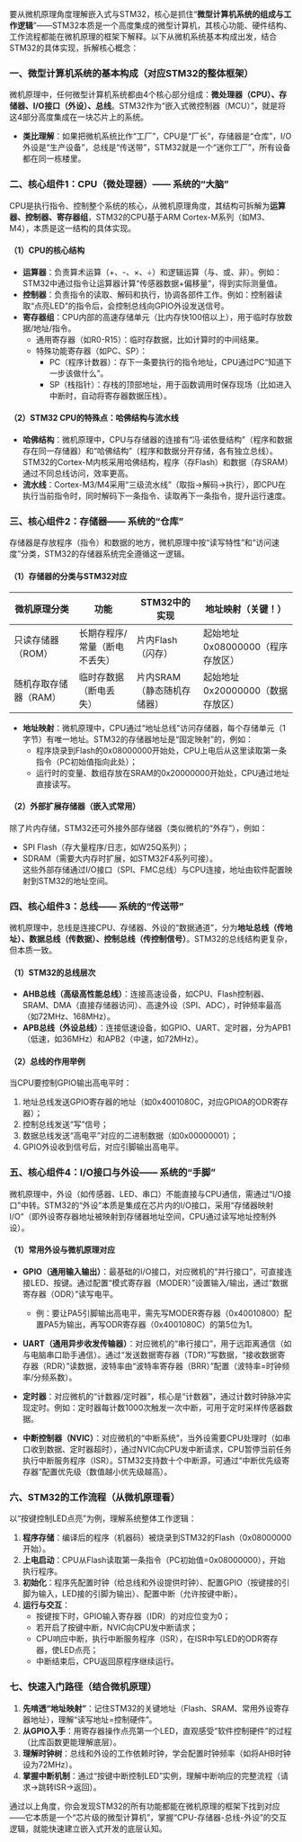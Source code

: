 要从微机原理角度理解嵌入式与STM32，核心是抓住“**微型计算机系统的组成与工作逻辑**”——STM32本质是一个高度集成的微型计算机，其核心功能、硬件结构、工作流程都能在微机原理的框架下解释。以下从微机系统基本构成出发，结合STM32的具体实现，拆解核心概念：


### 一、微型计算机系统的基本构成（对应STM32的整体框架）
微机原理中，任何微型计算机系统都由4个核心部分组成：**微处理器（CPU）、存储器、I/O接口（外设）、总线**。STM32作为“嵌入式微控制器（MCU）”，就是将这4部分高度集成在一块芯片上的系统。

- **类比理解**：如果把微机系统比作“工厂”，CPU是“厂长”，存储器是“仓库”，I/O外设是“生产设备”，总线是“传送带”，STM32就是一个“迷你工厂”，所有设备都在同一栋楼里。


### 二、核心组件1：CPU（微处理器）—— 系统的“大脑”
CPU是执行指令、控制整个系统的核心，从微机原理角度，其结构可拆解为**运算器、控制器、寄存器组**，STM32的CPU基于ARM Cortex-M系列（如M3、M4），本质是这一结构的具体实现。

#### （1）CPU的核心结构
- **运算器**：负责算术运算（+、-、×、÷）和逻辑运算（与、或、非）。例如：STM32中通过指令让运算器计算“传感器数据+偏移量”，得到实际测量值。
- **控制器**：负责指令的读取、解码和执行，协调各部件工作。例如：控制器读取“点亮LED”的指令后，会控制总线向GPIO外设发送信号。
- **寄存器组**：CPU内部的高速存储单元（比内存快100倍以上），用于临时存放数据/地址/指令。  
  - 通用寄存器（如R0-R15）：临时存数据，比如计算时的中间结果。  
  - 特殊功能寄存器（如PC、SP）：  
    - PC（程序计数器）：存下一条要执行的指令地址，CPU通过PC“知道下一步该做什么”。  
    - SP（栈指针）：存栈的顶部地址，用于函数调用时保存现场（比如进入中断时，自动将寄存器数据压栈）。

#### （2）STM32 CPU的特殊点：哈佛结构与流水线
- **哈佛结构**：微机原理中，CPU与存储器的连接有“冯·诺依曼结构”（程序和数据存在同一存储器）和“哈佛结构”（程序和数据分开存储，各有独立总线）。STM32的Cortex-M内核采用哈佛结构，程序（存Flash）和数据（存SRAM）通过不同总线访问，效率更高。
- **流水线**：Cortex-M3/M4采用“三级流水线”（取指→解码→执行），即CPU在执行当前指令时，同时解码下一条指令、读取再下一条指令，提升运行速度。


### 三、核心组件2：存储器—— 系统的“仓库”
存储器是存放程序（指令）和数据的地方，微机原理中按“读写特性”和“访问速度”分类，STM32的存储器系统完全遵循这一逻辑。

#### （1）存储器的分类与STM32对应
| 微机原理分类       | 功能                          | STM32中的实现                  | 地址映射（关键！）              |
|--------------------|-------------------------------|---------------------------------|---------------------------------|
| 只读存储器（ROM）  | 长期存程序/常量（断电不丢失） | 片内Flash（闪存）               | 起始地址0x08000000（程序存放区） |
| 随机存取存储器（RAM）| 临时存数据（断电丢失）        | 片内SRAM（静态随机存储器）      | 起始地址0x20000000（数据存放区） |

- **地址映射**：微机原理中，CPU通过“地址总线”访问存储器，每个存储单元（1字节）有唯一地址。STM32的存储器地址是“固定映射”的，例如：  
  - 程序烧录到Flash的0x08000000开始处，CPU上电后从这里读取第一条指令（PC初始值指向此处）；  
  - 运行时的变量、数组存放在SRAM的0x20000000开始处，CPU通过地址直接读写。


#### （2）外部扩展存储器（嵌入式常用）
除了片内存储，STM32还可外接外部存储器（类似微机的“外存”），例如：  
-  SPI Flash（存大量程序/日志，如W25Q系列）；  
-  SDRAM（需要大内存时扩展，如STM32F4系列可接）。  
这些外部存储通过I/O接口（SPI、FMC总线）与CPU连接，地址由软件配置映射到STM32的地址空间。


### 四、核心组件3：总线—— 系统的“传送带”
微机原理中，总线是连接CPU、存储器、外设的“数据通道”，分为**地址总线（传地址）、数据总线（传数据）、控制总线（传控制信号）**。STM32的总线结构更复杂，但本质一致。

#### （1）STM32的总线层次
- **AHB总线（高级高性能总线）**：连接高速设备，如CPU、Flash控制器、SRAM、DMA（直接存储器访问）、高速外设（SPI、ADC），时钟频率最高（如72MHz、168MHz）。  
- **APB总线（外设总线）**：连接低速设备，如GPIO、UART、定时器，分为APB1（低速，如36MHz）和APB2（中速，如72MHz）。  

#### （2）总线的作用举例
当CPU要控制GPIO输出高电平时：  
1. 地址总线发送GPIO寄存器的地址（如0x4001080C，对应GPIOA的ODR寄存器）；  
2. 控制总线发送“写”信号；  
3. 数据总线发送“高电平”对应的二进制数据（如0x00000001）；  
4. GPIO外设收到信号后，对应引脚输出高电平。


### 五、核心组件4：I/O接口与外设—— 系统的“手脚”
微机原理中，外设（如传感器、LED、串口）不能直接与CPU通信，需通过“I/O接口”中转。STM32的“外设”本质是集成在芯片内的I/O接口，采用“存储器映射I/O”（即外设寄存器地址被映射到存储器地址空间，CPU通过读写地址控制外设）。

#### （1）常用外设与微机原理对应
- **GPIO（通用输入输出）**：最基础的I/O接口，对应微机的“并行接口”，可直接连接LED、按键。通过配置“模式寄存器（MODER）”设置输入/输出，通过“数据寄存器（ODR）”读写电平。  
  - 例：要让PA5引脚输出高电平，需先写MODER寄存器（0x40010800）配置PA5为输出，再写ODR寄存器（0x4001080C）的第5位为1。

- **UART（通用异步收发传输器）**：对应微机的“串行接口”，用于远距离通信（如与电脑串口助手通信）。通过“发送数据寄存器（TDR）”写数据，“接收数据寄存器（RDR）”读数据，波特率由“波特率寄存器（BRR）”配置（波特率=时钟频率/分频系数）。

- **定时器**：对应微机的“计数器/定时器”，核心是“计数器”，通过计数时钟脉冲实现定时。例如：定时器每计数1000次触发一次中断，可用于定时采样传感器数据。

- **中断控制器（NVIC）**：对应微机的“中断系统”，当外设需要CPU处理时（如串口收到数据、定时器超时），通过NVIC向CPU发中断请求，CPU暂停当前任务执行中断服务程序（ISR）。STM32支持数十个中断源，可通过“中断优先级寄存器”配置优先级（数值越小优先级越高）。


### 六、STM32的工作流程（从微机原理看）
以“按键控制LED点亮”为例，理解系统整体工作逻辑：  
1. **程序存储**：编译后的程序（机器码）被烧录到STM32的Flash（0x08000000开始）。  
2. **上电启动**：CPU从Flash读取第一条指令（PC初始值=0x08000000），开始执行程序。  
3. **初始化**：程序先配置时钟（给总线和外设提供时钟）、配置GPIO（按键接的引脚为输入，LED接的引脚为输出）、配置中断（允许按键中断）。  
4. **运行与交互**：  
   - 按键按下时，GPIO输入寄存器（IDR）的对应位变为0；  
   - 若开启了按键中断，NVIC向CPU发中断请求；  
   - CPU响应中断，执行中断服务程序（ISR），在ISR中写LED的ODR寄存器，使LED点亮；  
   - 中断结束后，CPU返回原程序继续运行。


### 七、快速入门路径（结合微机原理）
1. **先啃透“地址映射”**：记住STM32的关键地址（Flash、SRAM、常用外设寄存器地址），理解“读写地址=控制硬件”。  
2. **从GPIO入手**：用寄存器操作点亮第一个LED，直观感受“软件控制硬件”的过程（比库函数更能理解底层）。  
3. **理解时钟树**：总线和外设的工作依赖时钟，学会配置时钟频率（如将AHB时钟设为72MHz）。  
4. **掌握中断机制**：通过“按键中断控制LED”实例，理解中断响应的完整流程（请求→跳转ISR→返回）。  


通过以上角度，你会发现STM32的所有功能都能在微机原理的框架下找到对应——它本质是一个“芯片级的微型计算机”，掌握“CPU-存储器-总线-外设”的交互逻辑，就能快速建立嵌入式开发的底层认知。